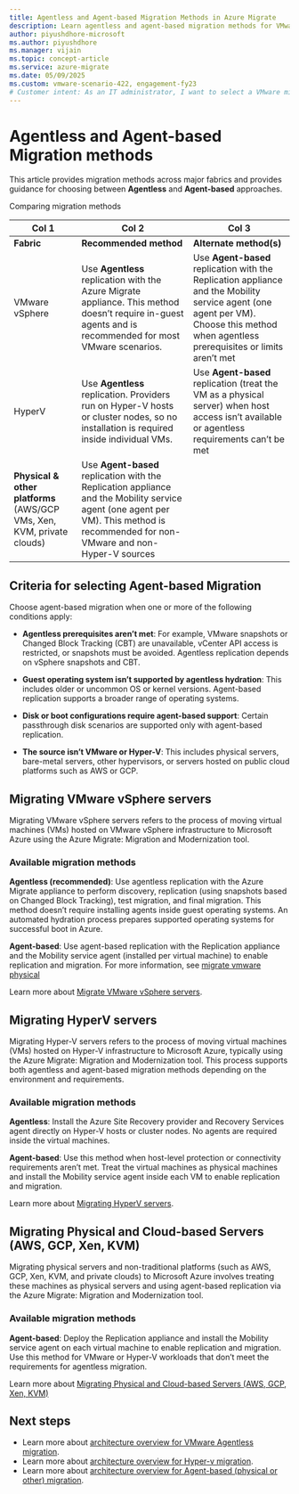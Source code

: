 ```yaml
---
title: Agentless and Agent-based Migration Methods in Azure Migrate
description: Learn agentless and agent-based migration methods for VMware, Hyper-V, and cloud platforms. Choose the right approach for seamless Azure migration.
author: piyushdhore-microsoft 
ms.author: piyushdhore
ms.manager: vijain
ms.topic: concept-article
ms.service: azure-migrate
ms.date: 05/09/2025
ms.custom: vmware-scenario-422, engagement-fy23
# Customer intent: As an IT administrator, I want to select a VMware migration option using the Migration and modernization tool, so that I can effectively migrate my VMware VMs to Azure while considering the best method for my environment.
---
```


# Agentless and Agent-based Migration methods 

This article provides migration methods across major fabrics and provides guidance for choosing between **Agentless** and **Agent-based** approaches.

Comparing migration methods 

| Col 1 | Col 2 | Col 3 |
| --- | --- | --- |
| **Fabric** | **Recommended method**  | **Alternate method(s)**  | 
| VMware vSphere  | Use **Agentless** replication with the Azure Migrate appliance. This method doesn’t require in-guest agents and is recommended for most VMware scenarios.    | Use **Agent-based** replication with the Replication appliance and the Mobility service agent (one agent per VM). Choose this method when agentless prerequisites or limits aren’t met   | 
| HyperV  | Use **Agentless** replication. Providers run on Hyper-V hosts or cluster nodes, so no installation is required inside individual VMs.   | Use **Agent-based** replication (treat the VM as a physical server) when host access isn’t available or agentless requirements can’t be met    | 
| **Physical & other platforms** (AWS/GCP VMs, Xen, KVM, private clouds)  | Use **Agent-based** replication with the Replication appliance and the Mobility service agent (one agent per VM). This method is recommended for non-VMware and non-Hyper-V sources  |  | 


## Criteria for selecting Agent-based Migration

Choose agent-based migration when one or more of the following conditions apply:

- **Agentless prerequisites aren’t met**: For example, VMware snapshots or Changed Block Tracking (CBT) are unavailable, vCenter API access is restricted, or snapshots must be avoided. Agentless replication depends on vSphere snapshots and CBT.

- **Guest operating system isn’t supported by agentless hydration**: This includes older or uncommon OS or kernel versions. Agent-based replication supports a broader range of operating systems.

- **Disk or boot configurations require agent-based support**: Certain passthrough disk scenarios are supported only with agent-based replication.

- **The source isn’t VMware or Hyper-V**: This includes physical servers, bare-metal servers, other hypervisors, or servers hosted on public cloud platforms such as AWS or GCP.

## Migrating VMware vSphere servers 

Migrating VMware vSphere servers refers to the process of moving virtual machines (VMs) hosted on VMware vSphere infrastructure to Microsoft Azure using the Azure Migrate: Migration and Modernization tool.

### Available migration methods

**Agentless (recommended)**: Use agentless replication with the Azure Migrate appliance to perform discovery, replication (using snapshots based on Changed Block Tracking), test migration, and final migration. This method doesn’t require installing agents inside guest operating systems. An automated hydration process prepares supported operating systems for successful boot in Azure.

**Agent-based**: Use agent-based replication with the Replication appliance and the Mobility service agent (installed per virtual machine) to enable replication and migration.
For more information, see [migrate vmware physical](tutorial-migrate-vmware.md)

Learn more about [Migrate VMware vSphere servers](tutorial-migrate-vmware.md). 

## Migrating HyperV servers 

Migrating Hyper-V servers refers to the process of moving virtual machines (VMs) hosted on Hyper-V infrastructure to Microsoft Azure, typically using the Azure Migrate: Migration and Modernization tool. This process supports both agentless and agent-based migration methods depending on the environment and requirements.

### Available migration methods

**Agentless**: Install the Azure Site Recovery provider and Recovery Services agent directly on Hyper-V hosts or cluster nodes. No agents are required inside the virtual machines.

**Agent-based**: Use this method when host-level protection or connectivity requirements aren’t met. Treat the virtual machines as physical machines and install the Mobility service agent inside each VM to enable replication and migration.

Learn more about [Migrating HyperV servers](tutorial-migrate-hyper-v.md).
 
## Migrating Physical and Cloud-based Servers (AWS, GCP, Xen, KVM)

Migrating physical servers and non-traditional platforms (such as AWS, GCP, Xen, KVM, and private clouds) to Microsoft Azure involves treating these machines as physical servers and using agent-based replication via the Azure Migrate: Migration and Modernization tool.

### Available migration methods

**Agent-based**: Deploy the Replication appliance and install the Mobility service agent on each virtual machine to enable replication and migration. Use this method for VMware or Hyper-V workloads that don’t meet the requirements for agentless migration.

Learn more about [Migrating Physical and Cloud-based Servers (AWS, GCP, Xen, KVM)](tutorial-migrate-physical-virtual-machines.md)

## Next steps

- Learn more about [architecture overview for VMware Agentless migration](concepts-vmware-agentless-migration.md).
- Learn more about [architecture overview for Hyper-v migration](hyper-v-migration-architecture.md).
- Learn more about [architecture overview for Agent-based (physical or other) migration](/azure/site-recovery/vmware-azure-architecture-modernized).
